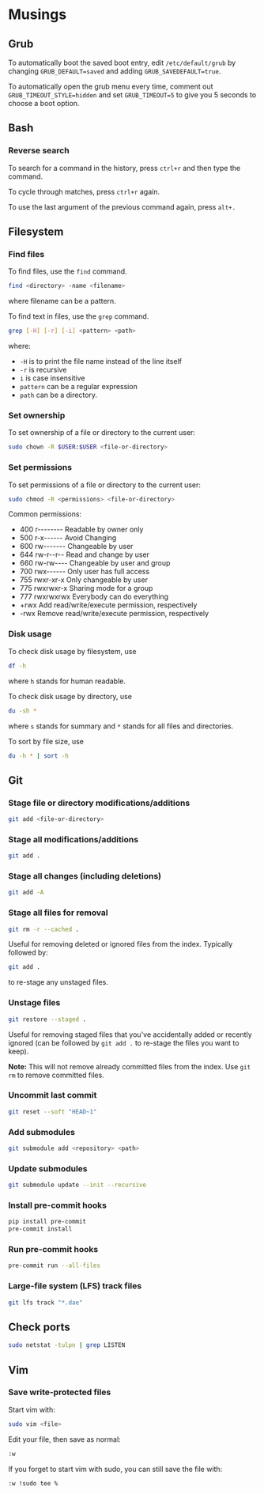 # Musings

## Grub
To automatically boot the saved boot entry, edit `/etc/default/grub` by 
changing `GRUB_DEFAULT=saved` and adding `GRUB_SAVEDEFAULT=true`.

To automatically open the grub menu every time, comment out 
`GRUB_TIMEOUT_STYLE=hidden` and set `GRUB_TIMEOUT=5` to give you 5 seconds
to choose a boot option.

## Bash

### Reverse search
To search for a command in the history, press `ctrl+r` and then type the command.

To cycle through matches, press `ctrl+r` again.

To use the last argument of the previous command again, press `alt+.`

## Filesystem

### Find files
To find files, use the `find` command.
```bash
find <directory> -name <filename>
```
where filename can be a pattern.


To find text in files, use the `grep` command.
```bash
grep [-H] [-r] [-i] <pattern> <path>
```
where:
- `-H` is to print the file name instead of the line itself
- `-r` is recursive
- `i` is case insensitive
- `pattern` can be a regular expression 
- `path` can be a directory.

### Set ownership
To set ownership of a file or directory to the current user:
```bash
sudo chown -R $USER:$USER <file-or-directory>
```

### Set permissions
To set permissions of a file or directory to the current user:
```bash
sudo chmod -R <permissions> <file-or-directory>
```

Common permissions:
- 400	r--------	Readable by owner only
- 500	r-x------	Avoid Changing
- 600	rw-------	Changeable by user
- 644	rw-r--r--	Read and change by user
- 660	rw-rw----	Changeable by user and group
- 700	rwx------	Only user has full access
- 755	rwxr-xr-x	Only changeable by user
- 775	rwxrwxr-x	Sharing mode for a group
- 777	rwxrwxrwx	Everybody can do everything
- +rwx	            Add read/write/execute permission, respectively
- -rwx	            Remove read/write/execute permission, respectively

### Disk usage
To check disk usage by filesystem, use 
```bash
df -h
```
where `h` stands for human readable.

To check disk usage by directory, use
```bash
du -sh *
```
where `s` stands for summary and `*` stands for all files and directories.

To sort by file size, use
```bash
du -h * | sort -h
```

## Git

### Stage file or directory modifications/additions
```bash
git add <file-or-directory>
```

### Stage all modifications/additions
```bash
git add .
```

### Stage all changes (including deletions)
```bash
git add -A
```

### Stage all files for removal
```bash
git rm -r --cached .
```
Useful for removing deleted or ignored files from the index. Typically followed
by:
```bash
git add .
```
to re-stage any unstaged files.

### Unstage files
```bash
git restore --staged .
```
Useful for removing staged files that you've accidentally added or recently
ignored (can be followed by `git add .` to re-stage the files you want to
keep).

**Note:** This will not remove already committed files from the index. Use
`git rm` to remove committed files.

### Uncommit last commit
```bash
git reset --soft "HEAD~1"
```
### Add submodules
```bash
git submodule add <repository> <path>
```

### Update submodules
```bash
git submodule update --init --recursive
```

### Install pre-commit hooks
```bash
pip install pre-commit
pre-commit install
```

### Run pre-commit hooks
```bash
pre-commit run --all-files
```

### Large-file system (LFS) track files
```bash
git lfs track "*.dae"
```

## Check ports

```bash
sudo netstat -tulpn | grep LISTEN
```

## Vim

### Save write-protected files
Start vim with:
```bash
sudo vim <file>
```
Edit your file, then save as normal:
```bash
:w
```

If you forget to start vim with sudo, you can still save the file with:
```bash
:w !sudo tee %
```
